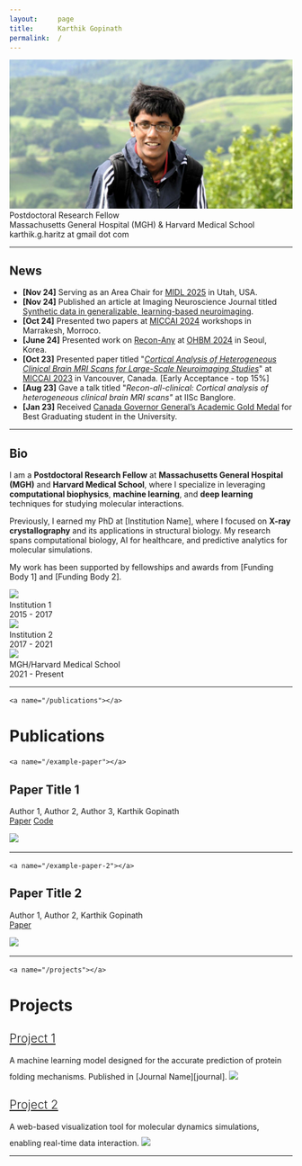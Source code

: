 ```yaml
---
layout:     page
title:      Karthik Gopinath
permalink:  /
---
```

<div class="row">
    <div class="col-sm-6 col-xs-12">
        <img src="/img/cover.jpg">
    </div>
    <div class="col-sm-6 col-xs-12" style="margin-bottom: 0;">
        Postdoctoral Research Fellow<br>
        Massachusetts General Hospital (MGH) & Harvard Medical School<br>
        karthik.g.haritz at gmail dot com
    </div>
</div>
<hr>

## News

- **[Nov 24]** Serving as an Area Chair for [MIDL 2025](https://2025.midl.io/organization) in Utah, USA.
- **[Nov 24]** Published an article at Imaging Neuroscience Journal titled [Synthetic data in generalizable, learning-based neuroimaging](https://direct.mit.edu/imag/article/doi/10.1162/imag_a_00337/124867).
- **[Oct 24]** Presented two papers at [MICCAI 2024](https://conferences.miccai.org/2024/en/) workshops in Marrakesh, Morroco.
- **[June 24]** Presented work on [Recon-Any](https://surfer.nmr.mgh.harvard.edu/fswiki/ReconAny) at [OHBM 2024](https://ww6.aievolution.com/hbm2401/Abstracts/viewAbs?abs=3954) in Seoul, Korea.
- **[Oct 23]** Presented paper titled "*[Cortical Analysis of Heterogeneous Clinical Brain MRI Scans for Large-Scale Neuroimaging Studies](https://link.springer.com/chapter/10.1007/978-3-031-43993-3_4)*" at [MICCAI 2023](https://conferences.miccai.org/2023/en/) in Vancouver, Canada. [Early Acceptance - top 15%]
- **[Aug 23]** Gave a talk titled "*Recon-all-clinical: Cortical analysis of heterogeneous clinical brain MRI scans"* at IISc Banglore.
- **[Jan 23]** Received [Canada Governor General’s Academic Gold Medal](https://www.gg.ca/en/honours/recipients/116-112129) for Best Graduating student in the University.

<hr>

## Bio

I am a **Postdoctoral Research Fellow** at **Massachusetts General Hospital (MGH)** and **Harvard Medical School**, where I specialize in leveraging **computational biophysics**, **machine learning**, and **deep learning** techniques for studying molecular interactions.

Previously, I earned my PhD at [Institution Name], where I focused on **X-ray crystallography** and its applications in structural biology. My research spans computational biology, AI for healthcare, and predictive analytics for molecular simulations.

My work has been supported by fellowships and awards from [Funding Body 1] and [Funding Body 2].

<div class="row" id="timeline-logos">
    <div class="col-xs-3">
        <div class="logo-wrap">
            <span class="helper"></span>
            <a href="//institution1.edu"><img src="/img/logos/institution1.jpg"></a>
        </div>
        <div class="logo-desc">
            Institution 1<br>
            2015 - 2017
        </div>
    </div>
    <div class="col-xs-3">
        <div class="logo-wrap">
            <span class="helper"></span>
            <a href="//institution2.edu"><img style="width:120px;" src="/img/logos/institution2.jpg"></a>
        </div>
        <div class="logo-desc">
            Institution 2<br>
            2017 - 2021
        </div>
    </div>
    <div class="col-xs-3">
        <div class="logo-wrap">
            <span class="helper"></span>
            <a href="//institution3.edu"><img style="width:120px;" src="/img/logos/institution3.jpg"></a>
        </div>
        <div class="logo-desc">
            MGH/Harvard Medical School<br>
            2021 - Present
        </div>
    </div>
</div>

<hr>

`<a name="/publications"></a>`

# Publications

`<a name="/example-paper"></a>`

<h2 class="pubt">Paper Title 1</h2>
<p class="pubd">
    <span class="authors">Author 1, Author 2, Author 3, Karthik Gopinath</span><br>
    <span class="links">
        <a target="_blank" href="https://doi.org/example">Paper</a>
        <a target="_blank" href="https://github.com/example-repo">Code</a>
    </span>
</p>
<img src="/img/publications/example1.jpg">
<hr>

`<a name="/example-paper-2"></a>`

<h2 class="pubt">Paper Title 2</h2>
<p class="pubd">
    <span class="authors">Author 1, Author 2, Karthik Gopinath</span><br>
    <span class="links">
        <a target="_blank" href="https://doi.org/example2">Paper</a>
    </span>
</p>
<img src="/img/publications/example2.jpg">
<hr>

`<a name="/projects"></a>`

# Projects

<div class="row">
    <div class="col-sm-6">
        <h2 class="talkt" style="font-weight:300;"><a target="_blank" href="http://example-project-1.com">Project 1</a></h2>
        <p class="talkd">
            A machine learning model designed for the accurate prediction of protein folding mechanisms. Published in [Journal Name][journal].
            <a target="_blank" href="http://example-project-1.com"><img style="margin-top:10px;" src="/img/projects/project1.jpg"></a>
        </p>
    </div>
    <div class="col-sm-6">
        <h2 class="talkt" style="font-weight:300;"><a target="_blank" href="http://example-project-2.com">Project 2</a></h2>
        <p class="talkd">
            A web-based visualization tool for molecular dynamics simulations, enabling real-time data interaction.
            <a target="_blank" href="http://example-project-2.com"><img style="margin-top:10px;" src="/img/projects/project2.jpg"></a>
        </p>
    </div>
</div>

<script src="/js/jquery.min.js"></script>

<script type="text/javascript">
    $('ul:gt(0) li:gt(12)').hide();
    $('#read-more-button > a').click(function() {
        $('ul:gt(0) li:gt(12)').show();
        $('#read-more-button').hide();
    });
</script>

---

[1]: //mlp.cc.gatech.edu
[2]: ///www.cc.gatech.edu/~dbatra/
[3]: //www.cc.gatech.edu/~parikh/
[4]: //www.qbi.uq.edu.au/professor-geoffrey-goodhill
[5]: //researchers.uq.edu.au/researcher/2490
[6]: http://cns.qbi.uq.edu.au/
[7]: //developers.google.com/open-source/gsoc/
[8]: /posts/summer-of-code/
[9]: /posts/gsoc-reunion-2014/
[10]: //blog.sdslabs.co/2012/09/hacku
[11]: //blog.sdslabs.co/2014/02/code-fun-do
[12]: //www.facebook.com/SDSLabs/posts/527540147292475
[13]: /posts/deloitte-cctc-3/
[14]: /posts/google-india-community-summit/
[15]: //blog.sdslabs.co/2013/10/syntax-error-2013
[16]: //sdslabs.co/
[17]: //erdos.sdslabs.co/
[18]: //projecteuler.net/
